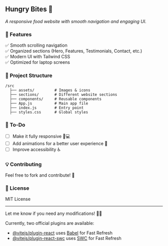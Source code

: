 

## **Hungry Bites 🍔**  
_A responsive food website with smooth navigation and engaging UI._  

### **🚀 Features**  
✅ Smooth scrolling navigation  
✅ Organized sections (Hero, Features, Testimonials, Contact, etc.)  
✅ Modern UI with Tailwind CSS  
✅ Optimized for laptop screens  

### **📂 Project Structure**  
```
/src  
  ├── assets/         # Images & icons  
  ├── sections/       # Different website sections  
  ├── components/     # Reusable components  
  ├── App.js          # Main app file  
  ├── index.js        # Entry point  
  ├── styles.css      # Global styles  
```  

### **📌 To-Do**  
- [ ] Make it fully responsive 📱💻  
- [ ] Add animations for a better user experience 🎨  
- [ ] Improve accessibility ♿  

### **💡 Contributing**  
Feel free to fork and contribute! 🚀  

### **📜 License**  
MIT License  

---

Let me know if you need any modifications! 🚀🔥

Currently, two official plugins are available:

- [@vitejs/plugin-react](https://github.com/vitejs/vite-plugin-react/blob/main/packages/plugin-react/README.md) uses [Babel](https://babeljs.io/) for Fast Refresh
- [@vitejs/plugin-react-swc](https://github.com/vitejs/vite-plugin-react-swc) uses [SWC](https://swc.rs/) for Fast Refresh
